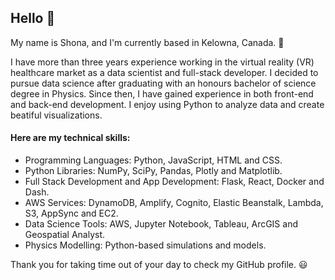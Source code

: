 ## Hello 👋

My name is Shona, and I'm currently based in Kelowna, Canada. :pushpin:

I have more than three years experience working in the virtual reality (VR) healthcare market as a data scientist and full-stack developer. I decided to pursue data science after graduating with an honours bachelor of science degree in Physics. Since then, I have gained experience in both front-end and back-end development. I enjoy using Python to analyze data and create beatiful visualizations.

#### Here are my technical skills:
* Programming Languages: Python, JavaScript, HTML and CSS.
* Python Libraries: NumPy, SciPy, Pandas, Plotly and Matplotlib. 
* Full Stack Development and App Development: Flask, React, Docker and Dash. 
* AWS Services: DynamoDB, Amplify, Cognito, Elastic Beanstalk, Lambda, S3, AppSync and EC2. 
* Data Science Tools: AWS, Jupyter Notebook, Tableau, ArcGIS and Geospatial Analyst. 
* Physics Modelling: Python-based simulations and models.

Thank you for taking time out of your day to check my GitHub profile. :smiley:
<!--
**shonabirkett/shonabirkett** is a ✨ _special_ ✨ repository because its `README.md` (this file) appears on your GitHub profile.

Here are some ideas to get you started:

- 🔭 I’m currently working on ...
- 🌱 I’m currently learning ...
- 👯 I’m looking to collaborate on ...
- 🤔 I’m looking for help with ...
- 💬 Ask me about ...
- 📫 How to reach me: ...
- 😄 Pronouns: ...
- ⚡ Fun fact: ...
-->
